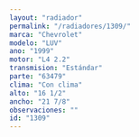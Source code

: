 ```yaml
---
layout: "radiador"
permalink: "/radiadores/1309/"
marca: "Chevrolet"
modelo: "LUV"
ano: "1999"
motor: "L4 2.2"
transmision: "Estándar"
parte: "63479"
clima: "Con clima"
alto: "16 1/2"
ancho: "21 7/8"
observaciones: ""
id: "1309"
---
```


